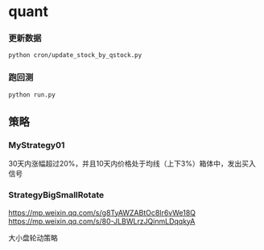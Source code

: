 # quant

### 更新数据

```bash
python cron/update_stock_by_qstock.py
```

### 跑回测

```bash
python run.py 
```

## 策略

### MyStrategy01

30天内涨幅超过20%，并且10天内价格处于均线（上下3%）箱体中，发出买入信号

### StrategyBigSmallRotate

https://mp.weixin.qq.com/s/g8TyAWZABtOc8Ir6vWe18Q
https://mp.weixin.qq.com/s/80-JLBWLrzJQinmLDqqkyA

大小盘轮动策略


